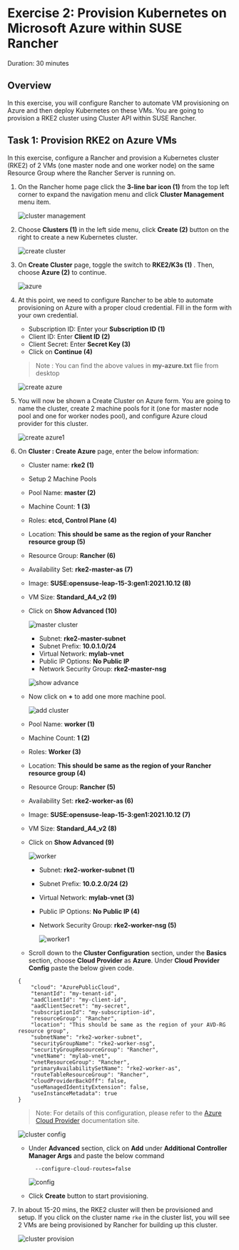 # Exercise 2: Provision Kubernetes on Microsoft Azure within SUSE Rancher

Duration: 30 minutes


## Overview

In this exercise, you will configure Rancher to automate VM provisioning on Azure and then deploy Kubernetes on these VMs. You are going to provision a RKE2 cluster using Cluster API within SUSE Rancher.


## Task 1: Provision RKE2 on Azure VMs

In this exercise, configure a Rancher and provision a Kubernetes cluster (RKE2) of 2 VMs (one master node and one worker node) on the same Resource Group where the Rancher Server is running on. 


1. On the Rancher home page click the **3-line bar icon (1)** from the top left corner to expand the navigation menu and click **Cluster Management** menu item.

    ![cluster management](../main/Images/cluster%20management.png)
    
1. Choose **Clusters (1)** in the left side menu, click **Create (2)** button on the right to create a new Kubernetes cluster.

    ![create cluster](../main/Images/create%20cluster.png)
    
1. On **Create Cluster** page, toggle the switch to **RKE2/K3s (1)** . Then, choose **Azure (2)** to continue.

    ![azure](../main/Images/azure.png)
    
1. At this point, we need to configure Rancher to be able to automate provisioning on Azure with a proper cloud credential. Fill in the form with your own credential.
   - Subscription ID: Enter your **Subscription ID (1)**
   - Client ID: Enter **Client ID (2)**
   - Client Secret: Enter **Secret Key (3)**
   - Click on **Continue (4)**

   > Note : You can find the above values in **my-azure.txt** flie from desktop

    ![create azure](../main/Images/create%20azure.png)
    
1. You will now be shown a Create Cluster on Azure form. You are going to name the cluster, create 2 machine pools for it (one for master node pool and one for worker nodes pool), and configure Azure cloud provider for this cluster.

   ![create azure1](../main/Images/create%20azure1.png)

1. On **Cluster : Create Azure** page, enter the below information:

    - Cluster name: **rke2 (1)**
    - Setup 2 Machine Pools
    - Pool Name: **master (2)**
     - Machine Count: **1** **(3)**
     - Roles: **etcd, Control Plane (4)**
     - Location: **This should be same as the region of your Rancher resource group (5)**
     - Resource Group: **Rancher (6)**
     - Availability Set: **rke2-master-as (7)**
     - Image: **SUSE:opensuse-leap-15-3:gen1:2021.10.12 (8)**
     - VM Size: **Standard_A4_v2 (9)**
     - Click on **Show Advanced (10)**

       ![master cluster](../main/Images/master%20cluster.png)
       
       - Subnet: **rke2-master-subnet**
       - Subnet Prefix: **10.0.1.0/24**
       - Virtual Network: **mylab-vnet**
       - Public IP Options: **No Public IP**
       - Network Security Group: **rke2-master-nsg**

       ![show advance](../main/Images/show%20advance.png)
    - Now click on **+** to add one more machine pool.

      ![add cluster](../main/Images/add%20cluster.png)
      
    - Pool Name: **worker (1)**
     - Machine Count: **1 (2)**
     - Roles: **Worker (3)**
     - Location: **This should be same as the region of your Rancher resource group (4)**
     - Resource Group: **Rancher (5)**
     - Availability Set: **rke2-worker-as (6)**
     - Image: **SUSE:opensuse-leap-15-3:gen1:2021.10.12 (7)**
     - VM Size: **Standard_A4_v2 (8)**
     - Click on **Show Advanced (9)**

         ![worker](../main/Images/worker.png)
         
       - Subnet: **rke2-worker-subnet (1)**
       - Subnet Prefix: **10.0.2.0/24 (2)**
       - Virtual Network: **mylab-vnet (3)**
       - Public IP Options: **No Public IP (4)**
       - Network Security Group: **rke2-worker-nsg (5)**

          ![worker1](../main/Images/worker1.png)
          
   - Scroll down to the **Cluster Configuration** section, under the  **Basics** section, choose **Cloud Provider** as **Azure**. Under **Cloud Provider Config** paste the below given code.

    
   ```
   {
       "cloud": "AzurePublicCloud",
       "tenantId": "my-tenant-id",
       "aadClientId": "my-client-id",
       "aadClientSecret": "my-secret",
       "subscriptionId": "my-subscription-id",
       "resourceGroup": "Rancher",
       "location": "This should be same as the region of your AVD-RG resource group",
       "subnetName": "rke2-worker-subnet",
       "securityGroupName": "rke2-worker-nsg",
       "securityGroupResourceGroup": "Rancher",
       "vnetName": "mylab-vnet",
       "vnetResourceGroup": "Rancher",
       "primaryAvailabilitySetName": "rke2-worker-as",
       "routeTableResourceGroup": "Rancher",
       "cloudProviderBackOff": false,
       "useManagedIdentityExtension": false,
       "useInstanceMetadata": true
   }
   ```
   
   > Note: For details of this configuration, please refer to the [Azure Cloud Provider](https://kubernetes-sigs.github.io/cloud-provider-azure/install/configs/) documentation site.

   ![cluster config](../main/Images/cluster%20config.png)
   
   - Under **Advanced** section, click on **Add** under **Additional Controller Manager Args** and paste the below command

       ```
         --configure-cloud-routes=false
       ```
       
      ![config](../main/Images/config.png)
      
      
   - Click **Create** button to start provisioning.


1. In about 15-20 mins, the RKE2 cluster will then be provisioned and setup. If you click on the cluster name `rke` in the cluster list, you will see 2 VMs are being provisioned by Rancher for building up this cluster.
 
    ![cluster provision](../main/Images/cluster%20provision.png)
